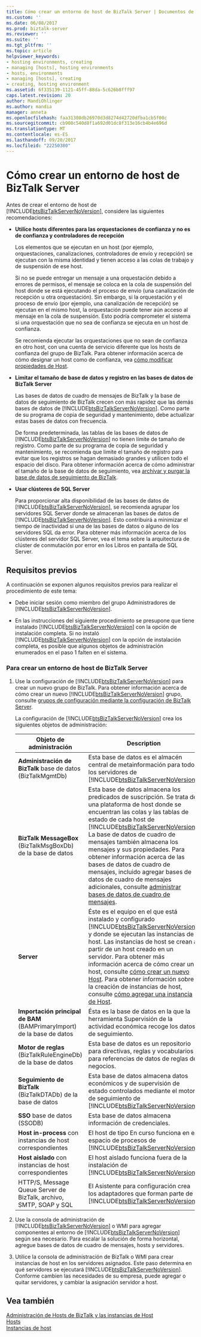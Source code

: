 ```yaml
---
title: Cómo crear un entorno de host de BizTalk Server | Documentos de Microsoft
ms.custom: ''
ms.date: 06/08/2017
ms.prod: biztalk-server
ms.reviewer: ''
ms.suite: ''
ms.tgt_pltfrm: ''
ms.topic: article
helpviewer_keywords:
- hosting environments, creating
- managing [hosts], hosting environments
- hosts, environments
- managing [hosts], creating
- creating, hosting environment
ms.assetid: 6f335139-1121-45ff-88da-5c626b8fff97
caps.latest.revision: 20
author: MandiOhlinger
ms.author: mandia
manager: anneta
ms.openlocfilehash: faa31308db26970d3d8274d42720dfba1cb5f00c
ms.sourcegitcommit: cb908c540d8f1a692d01dc8f313e16cb4b4e696d
ms.translationtype: MT
ms.contentlocale: es-ES
ms.lasthandoff: 09/20/2017
ms.locfileid: "22250380"
---
```

# <a name="how-to-create-a-biztalk-server-hosting-environment"></a>Cómo crear un entorno de host de BizTalk Server
Antes de crear el entorno de host de [!INCLUDE[btsBizTalkServerNoVersion](../includes/btsbiztalkservernoversion-md.md)], considere las siguientes recomendaciones:  
  
-   **Utilice hosts diferentes para las orquestaciones de confianza y no es de confianza y controladores de recepción**  
  
     Los elementos que se ejecutan en un host (por ejemplo, orquestaciones, canalizaciones, controladores de envío y recepción) se ejecutan con la misma identidad y tienen acceso a las colas de trabajo y de suspensión de ese host.  
  
     Si no se puede entregar un mensaje a una orquestación debido a errores de permisos, el mensaje se coloca en la cola de suspensión del host donde se está ejecutando el proceso de envío (una canalización de recepción u otra orquestación). Sin embargo, si la orquestación y el proceso de envío (por ejemplo, una canalización de recepción) se ejecutan en el mismo host, la orquestación puede tener aún acceso al mensaje en la cola de suspensión. Esto podría comprometer el sistema si una orquestación que no sea de confianza se ejecuta en un host de confianza.  
  
     Se recomienda ejecutar las orquestaciones que no sean de confianza en otro host, con una cuenta de servicio diferente que los hosts de confianza del grupo de BizTalk. Para obtener información acerca de cómo designar un host como de confianza, vea [cómo modificar propiedades de Host](../core/how-to-modify-host-properties.md).  
  
-   **Limitar el tamaño de base de datos y registro en las bases de datos de BizTalk Server**  
  
     Las bases de datos de cuadro de mensajes de BizTalk y la base de datos de seguimiento de BizTalk crecen con más rapidez que las demás bases de datos de [!INCLUDE[btsBizTalkServerNoVersion](../includes/btsbiztalkservernoversion-md.md)]. Como parte de su programa de copia de seguridad y mantenimiento, debe actualizar estas bases de datos con frecuencia.  
  
     De forma predeterminada, las tablas de las bases de datos de [!INCLUDE[btsBizTalkServerNoVersion](../includes/btsbiztalkservernoversion-md.md)] no tienen límite de tamaño de registro. Como parte de su programa de copia de seguridad y mantenimiento, se recomienda que limite el tamaño de registro para evitar que los registros se hagan demasiado grandes y utilicen todo el espacio del disco. Para obtener información acerca de cómo administrar el tamaño de la base de datos de seguimiento, vea [archivar y purgar la base de datos de seguimiento de BizTalk](../core/archiving-and-purging-the-biztalk-tracking-database.md).  
  
-   **Usar clústeres de SQL Server**  
  
     Para proporcionar alta disponibilidad de las bases de datos de [!INCLUDE[btsBizTalkServerNoVersion](../includes/btsbiztalkservernoversion-md.md)], se recomienda agrupar los servidores SQL Server donde se almacenan las bases de datos de [!INCLUDE[btsBizTalkServerNoVersion](../includes/btsbiztalkservernoversion-md.md)]. Esto contribuirá a minimizar el tiempo de inactividad si una de las bases de datos o alguno de los servidores SQL da error. Para obtener más información acerca de los clústeres del servidor SQL Server, vea el tema sobre la arquitectura de clúster de conmutación por error en los Libros en pantalla de SQL Server.  
  
## <a name="prerequisites"></a>Requisitos previos  
 A continuación se exponen algunos requisitos previos para realizar el procedimiento de este tema:  
  
-   Debe iniciar sesión como miembro del grupo Administradores de [!INCLUDE[btsBizTalkServerNoVersion](../includes/btsbiztalkservernoversion-md.md)].  
  
-   En las instrucciones del siguiente procedimiento se presupone que tiene instalado [!INCLUDE[btsBizTalkServerNoVersion](../includes/btsbiztalkservernoversion-md.md)] con la opción de instalación completa. Si no instaló [!INCLUDE[btsBizTalkServerNoVersion](../includes/btsbiztalkservernoversion-md.md)] con la opción de instalación completa, es posible que algunos objetos de administración enumerados en el paso 1 falten en el sistema.  
  
### <a name="to-create-a-biztalk-server-hosting-environment"></a>Para crear un entorno de host de BizTalk Server  
  
1.  Use la configuración de [!INCLUDE[btsBizTalkServerNoVersion](../includes/btsbiztalkservernoversion-md.md)] para crear un nuevo grupo de BizTalk. Para obtener información acerca de cómo crear un nuevo [!INCLUDE[btsBizTalkServerNoVersion](../includes/btsbiztalkservernoversion-md.md)] grupo, consulte [grupos de configuración mediante la configuración de BizTalk Server](http://msdn.microsoft.com/library/16beb7bb-091c-4056-8622-cc79c95186e9).  
  
     La configuración de [!INCLUDE[btsBizTalkServerNoVersion](../includes/btsbiztalkservernoversion-md.md)] crea los siguientes objetos de administración:  
  
    |Objeto de administración|Description|  
    |---------------------------|-----------------|  
    |**Administración de BizTalk** base de datos (BizTalkMgmtDb)|Esta base de datos es el almacén central de metainformación para todos los servidores de [!INCLUDE[btsBizTalkServerNoVersion](../includes/btsbiztalkservernoversion-md.md)].|  
    |**BizTalk MessageBox** (BizTalkMsgBoxDb) de la base de datos|Esta base de datos almacena los predicados de suscripción. Se trata de una plataforma de host donde se encuentran las colas y las tablas de estado de cada host de [!INCLUDE[btsBizTalkServerNoVersion](../includes/btsbiztalkservernoversion-md.md)]. La base de datos de cuadro de mensajes también almacena los mensajes y sus propiedades. Para obtener información acerca de las bases de datos de cuadro de mensajes, incluido agregar bases de datos de cuadro de mensajes adicionales, consulte [administrar bases de datos de cuadro de mensajes](../core/managing-messagebox-databases.md).|  
    |**Server**|Éste es el equipo en el que está instalado y configurado [!INCLUDE[btsBizTalkServerNoVersion](../includes/btsbiztalkservernoversion-md.md)], y donde se ejecutan las instancias de host. Las instancias de host se crean a partir de un host creado en un servidor. Para obtener más información acerca de cómo crear un host, consulte [cómo crear un nuevo Host](../core/how-to-create-a-new-host.md). Para obtener información sobre la creación de instancias de host, consulte [cómo agregar una instancia de Host](../core/how-to-add-a-host-instance.md).|  
    |**Importación principal de BAM** (BAMPrimaryImport) de la base de datos|Ésta es la base de datos en la que la herramienta Supervisión de la actividad económica recoge los datos de seguimiento.|  
    |**Motor de reglas** (BizTalkRuleEngineDb) de la base de datos|Esta base de datos es un repositorio para directivas, reglas y vocabularios para referencias de datos de reglas de negocios.|  
    |**Seguimiento de BizTalk** (BizTalkDTADb) de la base de datos|Esta base de datos almacena datos económicos y de supervisión de estado controlados mediante el motor de seguimiento de [!INCLUDE[btsBizTalkServerNoVersion](../includes/btsbiztalkservernoversion-md.md)].|  
    |**SSO** base de datos (SSODB)|Esta base de datos almacena información de credenciales.|  
    |**Host in-process** con instancias de host correspondientes|El host de tipo En curso funciona en el espacio de procesos de [!INCLUDE[btsBizTalkServerNoVersion](../includes/btsbiztalkservernoversion-md.md)].|  
    |**Host aislado** con instancias de host correspondientes|El host aislado funciona fuera de la instalación de [!INCLUDE[btsBizTalkServerNoVersion](../includes/btsbiztalkservernoversion-md.md)].|  
    |HTTP/S, Message Queue Server de BizTalk, archivo, SMTP, SOAP y SQL|El Asistente para configuración crea los adaptadores que forman parte de [!INCLUDE[btsBizTalkServerNoVersion](../includes/btsbiztalkservernoversion-md.md)].|  
  
2.  Use la consola de administración de [!INCLUDE[btsBizTalkServerNoVersion](../includes/btsbiztalkservernoversion-md.md)] o WMI para agregar componentes al entorno de [!INCLUDE[btsBizTalkServerNoVersion](../includes/btsbiztalkservernoversion-md.md)] según sea necesario. Para escalar la solución de forma horizontal, agregue bases de datos de cuadro de mensajes, hosts y servidores.  
  
3.  Utilice la consola de administración de BizTalk o WMI para crear instancias de host en los servidores asignados. Este paso determina en qué servidores se ejecutará [!INCLUDE[btsBizTalkServerNoVersion](../includes/btsbiztalkservernoversion-md.md)]. Conforme cambien las necesidades de su empresa, puede agregar o quitar servidores, y cambiar la asignación servidor a host.  
  
## <a name="see-also"></a>Vea también  
 [Administración de Hosts de BizTalk y las instancias de Host](../core/managing-biztalk-hosts-and-host-instances.md)   
 [Hosts](../core/hosts.md)   
 [Instancias de host](../core/host-instances.md)